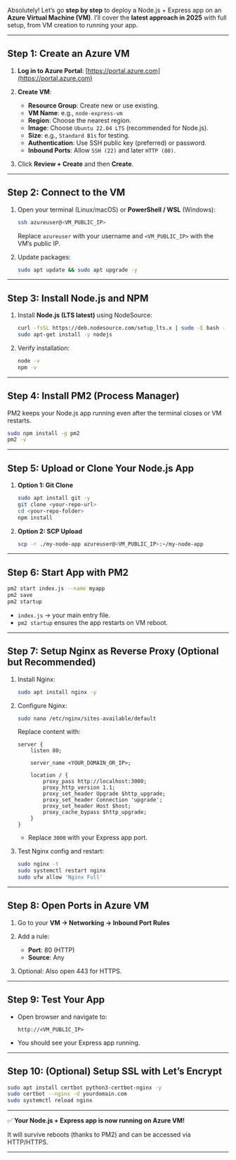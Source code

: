 Absolutely! Let’s go **step by step** to deploy a Node.js + Express app on an **Azure Virtual Machine (VM)**. I’ll cover the **latest approach in 2025** with full setup, from VM creation to running your app.

---

## **Step 1: Create an Azure VM**

1. **Log in to Azure Portal**: [https://portal.azure.com](https://portal.azure.com)

2. **Create VM**:

   - **Resource Group**: Create new or use existing.
   - **VM Name**: e.g., `node-express-vm`
   - **Region**: Choose the nearest region.
   - **Image**: Choose `Ubuntu 22.04 LTS` (recommended for Node.js).
   - **Size**: e.g., `Standard B1s` for testing.
   - **Authentication**: Use SSH public key (preferred) or password.
   - **Inbound Ports**: Allow `SSH (22)` and later `HTTP (80)`.

3. Click **Review + Create** and then **Create**.

---

## **Step 2: Connect to the VM**

1. Open your terminal (Linux/macOS) or **PowerShell / WSL** (Windows):

   ```bash
   ssh azureuser@<VM_PUBLIC_IP>
   ```

   Replace `azureuser` with your username and `<VM_PUBLIC_IP>` with the VM’s public IP.

2. Update packages:

   ```bash
   sudo apt update && sudo apt upgrade -y
   ```

---

## **Step 3: Install Node.js and NPM**

1. Install **Node.js (LTS latest)** using NodeSource:

   ```bash
   curl -fsSL https://deb.nodesource.com/setup_lts.x | sudo -E bash -
   sudo apt-get install -y nodejs
   ```

2. Verify installation:

   ```bash
   node -v
   npm -v
   ```

---

## **Step 4: Install PM2 (Process Manager)**

PM2 keeps your Node.js app running even after the terminal closes or VM restarts.

```bash
sudo npm install -g pm2
pm2 -v
```

---

## **Step 5: Upload or Clone Your Node.js App**

1. **Option 1: Git Clone**

   ```bash
   sudo apt install git -y
   git clone <your-repo-url>
   cd <your-repo-folder>
   npm install
   ```

2. **Option 2: SCP Upload**

   ```bash
   scp -r ./my-node-app azureuser@<VM_PUBLIC_IP>:~/my-node-app
   ```

---

## **Step 6: Start App with PM2**

```bash
pm2 start index.js --name myapp
pm2 save
pm2 startup
```

- `index.js` → your main entry file.
- `pm2 startup` ensures the app restarts on VM reboot.

---

## **Step 7: Setup Nginx as Reverse Proxy (Optional but Recommended)**

1. Install Nginx:

   ```bash
   sudo apt install nginx -y
   ```

2. Configure Nginx:

   ```bash
   sudo nano /etc/nginx/sites-available/default
   ```

   Replace content with:

   ```nginx
   server {
       listen 80;

       server_name <YOUR_DOMAIN_OR_IP>;

       location / {
           proxy_pass http://localhost:3000;
           proxy_http_version 1.1;
           proxy_set_header Upgrade $http_upgrade;
           proxy_set_header Connection 'upgrade';
           proxy_set_header Host $host;
           proxy_cache_bypass $http_upgrade;
       }
   }
   ```

   - Replace `3000` with your Express app port.

3. Test Nginx config and restart:

   ```bash
   sudo nginx -t
   sudo systemctl restart nginx
   sudo ufw allow 'Nginx Full'
   ```

---

## **Step 8: Open Ports in Azure VM**

1. Go to your **VM → Networking → Inbound Port Rules**
2. Add a rule:

   - **Port**: 80 (HTTP)
   - **Source**: Any

3. Optional: Also open 443 for HTTPS.

---

## **Step 9: Test Your App**

- Open browser and navigate to:

  ```
  http://<VM_PUBLIC_IP>
  ```

- You should see your Express app running.

---

## **Step 10: (Optional) Setup SSL with Let’s Encrypt**

```bash
sudo apt install certbot python3-certbot-nginx -y
sudo certbot --nginx -d yourdomain.com
sudo systemctl reload nginx
```

---

✅ **Your Node.js + Express app is now running on Azure VM!**

It will survive reboots (thanks to PM2) and can be accessed via HTTP/HTTPS.

---
